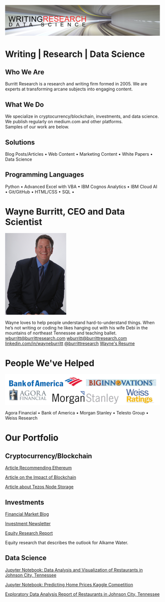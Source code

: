 <img src="github-cover-ds.png">

# Writing | Research | Data Science


## Who We Are

Burritt Research is a research and writing firm formed in 2005. We are experts at transforming arcane subjects into engaging content. 

## What We Do

We specialize in cryptocurrency/blockchain, investments, and data science.  
We publish regularly on medium.com and other platforms.  
Samples of our work are below.  

## Solutions

Blog Posts/Articles • Web Content • Marketing Content • White Papers • Data Science  

## Programming Languages

Python • Advanced Excel with VBA • IBM Cognos Analytics • IBM Cloud AI • Git/GitHub • HTML/CSS • SQL •  

# Wayne Burritt, CEO and Data Scientist

<img src="wayne-burritt-pic.jpg">

Wayne loves to help people understand hard-to-understand things. When he’s not writing or coding he likes hanging out with his wife Debi in the mountains of northeast Tennessee and teaching ballet.  
[wburritt@burrittresearch.com](mailto:wburritt@burrittresearch.com?subject=Info) 
[wburritt@burrittresearch.com](mailto:wburritt@burrittresearch.com?subject=Info) 
[linkedin.com/in/wayneburritt](https://www.linkedin.com/in/wayneburritt 'Wayne Burritt LinkedIn') 
[@burrittresearch](https://twitter.com/burrittresearch/ 'Burritt Research Twitter') 
[Wayne's Resume](https://burrittresearch.com/j-wayne-burritt-resume.pdf "Wayne's Resume") 

# People We've Helped

<img src="github-clients.png">

Agora Financial • Bank of America • Morgan Stanley • Telesto Group • Weiss Research  

# Our Portfolio

## Cryptocurrency/Blockchain

[Article Recommending Ethereum](https://burrittresearch.com/wayne-burritt-article-buy-ethereum-today-medium.pdf 'Article Recommending Ethereum')  

[Article on the Impact of Blockchain](https://burrittresearch.com/wayne-burritt-article-blockchain-will-reshape-medium.pdf 'Article on the Impact of Blockchain')  

[Article about Tezos Node Storage](https://burrittresearch.com/wayne-burritt-article-heres-why-tezos-medium.pdf 'Article about Tezos Node Storage')  

## Investments

[Financial Market Blog](https://burrittresearch.com/wayne-burritt-blog-insights.pdf 'Financial Market Blog')

[Investment Newsletter](https://burrittresearch.com/wayne-burritt-newsletter-agora-emo.pdf 'Investment Newsletter')

[Equity Research Report](https://burrittresearch.com/wayne-burritt-research-alkame.pdf 'Equity Research Report')

Equity research that describes the outlook for Alkame Water.

## Data Science 

[Jupyter Notebook: Data Analysis and Visualization of Restaurants in Johnson City, Tennessee](https://github.com/burrittresearch/restaurants-johnson-city 'Data Analysis and Visualization of Restaurants in Johnson City, Tennessee')

[Jupyter Notebook: Predicting Home Prices Kaggle Competition](https://github.com/burrittresearch/kaggle-competition-predict-house-prices 'Predicting Home Prices Kaggle Competition')

[Exploratory Data Analysis Report of Restaurants in Johnson City, Tennessee](https://burrittresearch.com/wayne-burritt-restaurants-jc-report.pdf 'Exploratory Data Analysis Report')
